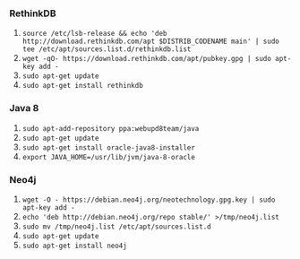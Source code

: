 ### RethinkDB
1. `source /etc/lsb-release && echo 'deb http://download.rethinkdb.com/apt $DISTRIB_CODENAME main' | sudo tee /etc/apt/sources.list.d/rethinkdb.list`
1. `wget -qO- https://download.rethinkdb.com/apt/pubkey.gpg | sudo apt-key add -`
1. `sudo apt-get update`
1. `sudo apt-get install rethinkdb`

### Java 8
1. `sudo apt-add-repository ppa:webupd8team/java`
1. `sudo apt-get update`
1. `sudo apt-get install oracle-java8-installer`
1. `export JAVA_HOME=/usr/lib/jvm/java-8-oracle`

### Neo4j
1. `wget -O - https://debian.neo4j.org/neotechnology.gpg.key | sudo apt-key add -`
1. `echo 'deb http://debian.neo4j.org/repo stable/' >/tmp/neo4j.list`
1. `sudo mv /tmp/neo4j.list /etc/apt/sources.list.d`
1. `sudo apt-get update`
1. `sudo apt-get install neo4j`
